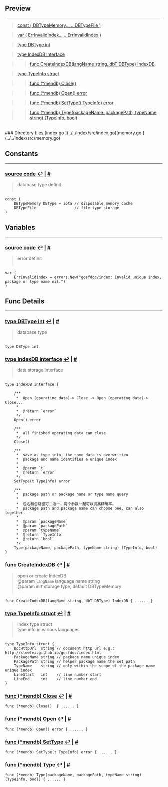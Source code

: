 
## Preview
------

> [const ( DBTypeMemory... ...DBTypeFile )](#f_const___DBTypeMemory---_---DBTypeFile__)<a name="p_const___DBTypeMemory---_---DBTypeFile__"><a/>

> [var ( ErrInvalidIndex... ...ErrInvalidIndex )](#f_var___ErrInvalidIndex---_---ErrInvalidIndex__)<a name="p_var___ErrInvalidIndex---_---ErrInvalidIndex__"><a/>

> [type DBType int](#f_type_DBType_int)<a name="p_type_DBType_int"><a/>

> [type IndexDB interface](#f_type_IndexDB_interface)<a name="p_type_IndexDB_interface"><a/>

>> [func CreateIndexDB(langName string, dbT DBType) IndexDB](#f_func_CreateIndexDB_langName_string_dbT_DBType__IndexDB)<a name="p_func_CreateIndexDB_langName_string_dbT_DBType__IndexDB"><a/>

> [type TypeInfo struct](#f_type_TypeInfo_struct)<a name="p_type_TypeInfo_struct"><a/>

>> [func (\*mendb) Close() ](#f_func__+mendb__Close___)<a name="p_func__+mendb__Close___"><a/>

>> [func (\*mendb) Open() error](#f_func__+mendb__Open___error)<a name="p_func__+mendb__Open___error"><a/>

>> [func (\*mendb) SetType(t TypeInfo) error](#f_func__+mendb__SetType_t_TypeInfo__error)<a name="p_func__+mendb__SetType_t_TypeInfo__error"><a/>

>> [func (\*mendb) Type(packageName, packagePath, typeName string) (TypeInfo, bool)](#f_func__+mendb__Type_packageName_packagePath_typeName_string___TypeInfo_bool_)<a name="p_func__+mendb__Type_packageName_packagePath_typeName_string___TypeInfo_bool_"><a/>

<br/>
### Directory files
[index.go ](../../index/src/index.go)[memory.go ](../../index/src/memory.go)

## Constants
------
### [source code](../../index/src/index.go#L23-L26) <a name="f_const___DBTypeMemory---_---DBTypeFile__"><a/> [↩](#p_const___DBTypeMemory---_---DBTypeFile__) | [#](#f_const___DBTypeMemory---_---DBTypeFile__)
> database type definit<br/>
> <br/>


<pre><code class='go custom'>const (
	DBTypeMemory DBType = iota // disposable memory cache
	DBTypeFile                 // file type storage
)</code></pre>


## Variables
------
### [source code](../../index/src/index.go#L29-L31) <a name="f_var___ErrInvalidIndex---_---ErrInvalidIndex__"><a/> [↩](#p_var___ErrInvalidIndex---_---ErrInvalidIndex__) | [#](#f_var___ErrInvalidIndex---_---ErrInvalidIndex__)
> error definit<br/>
> <br/>


<pre><code class='go custom'>var (
	ErrInvalidIndex = errors.New("gosfdoc/index: Invalid unique index, package or type name nil.")
)</code></pre>


## Func Details
------
### [type DBType int](../../index/src/index.go#L20-L20) <a name="f_type_DBType_int"><a/> [↩](#p_type_DBType_int) | [#](#f_type_DBType_int)
> database type<br/>
> <br/>


<pre><code class='go custom'>type DBType int</code></pre>


### [type IndexDB interface](../../index/src/index.go#L36-L72) <a name="f_type_IndexDB_interface"><a/> [↩](#p_type_IndexDB_interface) | [#](#f_type_IndexDB_interface)
> data storage interface<br/>
> <br/>


<pre><code class='go custom'>type IndexDB interface {

	/**
	 *  Open (operating data)-> Close -> Open (operating data)-> Close...
	 *
	 *  @return `error`
	 */
	Open() error

	/**
	 *  all finished operating data can close
	 */
	Close()

	/**
	 *  save as type info, the same data is overwritten
	 *  package and name identifies a unique index
	 *
	 *  @param `t`
	 *  @return `error`
	 */
	SetType(t TypeInfo) error

	/**
	 *	package path or package name or type name query
	 *
	 *	包名和包路径可二选一，两个参数一起可以提高精确率。
	 *	package path and package name can choose one, can also together.
	 *
	 *	@param `packageName`
	 *	@param `packagePath`
	 *	@param `typeName`
	 *	@return `TypeInfo`
	 *	@return `bool`
	 */
	Type(packageName, packagePath, typeName string) (TypeInfo, bool)
}</code></pre>


### [func CreateIndexDB](../../index/src/index.go#L80-L83) <a name="f_func_CreateIndexDB_langName_string_dbT_DBType__IndexDB"><a/> [↩](#p_func_CreateIndexDB_langName_string_dbT_DBType__IndexDB) | [#](#f_func_CreateIndexDB_langName_string_dbT_DBType__IndexDB)
> open or create IndexDB<br/>
> @param `langName` language name string<br/>
> @param `dbT`      storage type, default DBTypeMemory<br/>
> <br/>


<pre><code class='go custom'>func CreateIndexDB(langName string, dbT DBType) IndexDB { ...... }</code></pre>


### [type TypeInfo struct](../../index/src/index.go#L89-L96) <a name="f_type_TypeInfo_struct"><a/> [↩](#p_type_TypeInfo_struct) | [#](#f_type_TypeInfo_struct)
> index type struct<br/>
> type info in various languages<br/>
> <br/>


<pre><code class='go custom'>type TypeInfo struct {
	DocHttpUrl  string // document http url e.g.: http://slowfei.github.io/gosfdoc/index.html
	PackageName string // package name unique index
	PackagePath string // helper package name the set path
	TypeName    string // only within the scope of the package name unique index
	LineStart   int    // line number start
	LineEnd     int    // line number end
}</code></pre>


### [func (\*mendb) Close](../../index/src/memory.go#L33-L35) <a name="f_func__+mendb__Close___"><a/> [↩](#p_func__+mendb__Close___) | [#](#f_func__+mendb__Close___)

<pre><code class='go custom'>func (*mendb) Close()  { ...... }</code></pre>


### [func (\*mendb) Open](../../index/src/memory.go#L29-L31) <a name="f_func__+mendb__Open___error"><a/> [↩](#p_func__+mendb__Open___error) | [#](#f_func__+mendb__Open___error)

<pre><code class='go custom'>func (*mendb) Open() error { ...... }</code></pre>


### [func (\*mendb) SetType](../../index/src/memory.go#L37-L46) <a name="f_func__+mendb__SetType_t_TypeInfo__error"><a/> [↩](#p_func__+mendb__SetType_t_TypeInfo__error) | [#](#f_func__+mendb__SetType_t_TypeInfo__error)

<pre><code class='go custom'>func (*mendb) SetType(t TypeInfo) error { ...... }</code></pre>


### [func (\*mendb) Type](../../index/src/memory.go#L48-L82) <a name="f_func__+mendb__Type_packageName_packagePath_typeName_string___TypeInfo_bool_"><a/> [↩](#p_func__+mendb__Type_packageName_packagePath_typeName_string___TypeInfo_bool_) | [#](#f_func__+mendb__Type_packageName_packagePath_typeName_string___TypeInfo_bool_)

<pre><code class='go custom'>func (*mendb) Type(packageName, packagePath, typeName string) (TypeInfo, bool) { ...... }</code></pre>


